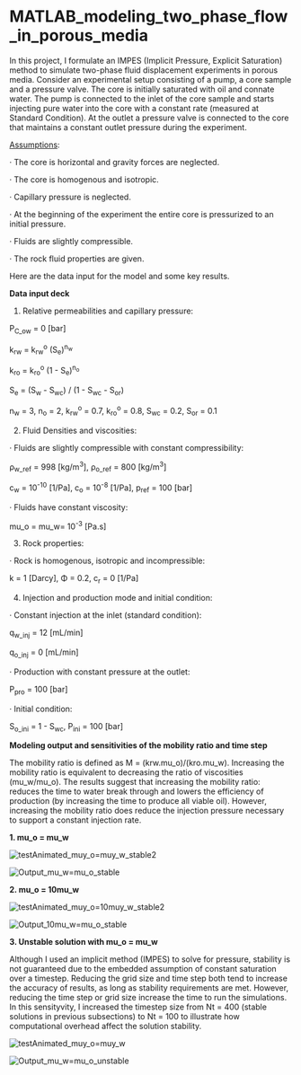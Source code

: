 # MATLAB_modeling_two_phase_flow_in_porous_media

In this project, I formulate an IMPES (Implicit Pressure, Explicit Saturation) method to simulate two-phase fluid displacement experiments in porous media. Consider an experimental setup consisting of a pump, a core sample and a pressure valve. The core is initially saturated with oil and connate water. The pump is connected to the inlet of the core sample and starts injecting pure water into the core with a constant rate (measured at Standard Condition). At the outlet a pressure valve is connected to the core that maintains a constant outlet pressure during the experiment.


<ins>Assumptions</ins>:

· The core is horizontal and gravity forces are neglected.

· The core is homogenous and isotropic.

· Capillary pressure is neglected.

· At the beginning of the experiment the entire core is pressurized to an initial pressure.

· Fluids are slightly compressible.

· The rock fluid properties are given.


Here are the data input for the model and some key results.

**Data input deck**

1. Relative permeabilities and capillary pressure:

P<sub>C_ow</sub> = 0 [bar]

k<sub>rw</sub> = k<sub>rw</sub><sup>o</sup> (S<sub>e</sub>)<sup>n<sub>w</sub></sup>

k<sub>ro</sub> = k<sub>ro</sub><sup>o</sup> (1 - S<sub>e</sub>)<sup>n<sub>o</sub></sup>

S<sub>e</sub> = (S<sub>w</sub> - S<sub>wc</sub>) / (1 - S<sub>wc</sub> - S<sub>or</sub>)

n<sub>w</sub> = 3, n<sub>o</sub> = 2, k<sub>rw</sub><sup>o</sup> = 0.7, k<sub>ro</sub><sup>o</sup> = 0.8, S<sub>wc</sub> = 0.2, S<sub>or</sub> = 0.1 

2. Fluid Densities and viscosities:

· Fluids are slightly compressible with constant compressibility:

ρ<sub>w_ref</sub> = 998 [kg/m<sup>3</sup>], ρ<sub>o_ref</sub> = 800 [kg/m<sup>3</sup>]

c<sub>w</sub> = 10<sup>-10</sup> [1/Pa], c<sub>o</sub> = 10<sup>-8</sup> [1/Pa], p<sub>ref</sub> = 100 [bar] 

· Fluids have constant viscosity:

mu_o = mu_w= 10<sup>-3</sup> [Pa.s]

3. Rock properties:

· Rock is homogenous, isotropic and incompressible:

k = 1 [Darcy], Φ = 0.2, c<sub>r</sub> = 0 [1/Pa] 

4. Injection and production mode and initial condition:

· Constant injection at the inlet (standard condition):

q<sub>w_inj</sub> = 12 [mL/min]

q<sub>o_inj</sub> = 0 [mL/min]

· Production with constant pressure at the outlet:

  P<sub>pro</sub> = 100 [bar]

· Initial condition:

   S<sub>o_ini</sub> = 1 - S<sub>wc</sub>, P<sub>ini</sub> = 100 [bar]


**Modeling output and sensitivities of the mobility ratio and time step**

The mobility ratio is defined as M = (krw.mu_o)/(kro.mu_w). Increasing the mobility ratio is equivalent to decreasing the ratio of viscosities (mu_w/mu_o). The results suggest that increasing the mobility ratio: reduces the time to water break through and lowers the efficiency of production (by increasing the time to produce all viable oil). However, increasing the mobility ratio does reduce the injection pressure necessary to support a constant injection rate.

**1. mu_o = mu_w**

![testAnimated_muy_o=muy_w_stable2](https://user-images.githubusercontent.com/86640902/219100477-30e5523c-839d-4723-962c-1a01ee403478.gif)


![Output_mu_w=mu_o_stable](https://user-images.githubusercontent.com/86640902/219101223-1076c638-db15-4844-aaf9-38801aa84b69.jpg)


**2. mu_o = 10mu_w**

![testAnimated_muy_o=10muy_w_stable2](https://user-images.githubusercontent.com/86640902/219100542-a2bb8634-b695-44d9-959a-bcf49ab8fc25.gif)

![Output_10mu_w=mu_o_stable](https://user-images.githubusercontent.com/86640902/219100790-de0c854f-1f95-4b78-840b-fd5ccbead061.jpg)

**3. Unstable solution with mu_o = mu_w**

Although I used an implicit method (IMPES) to solve for pressure, stability is not guaranteed due to the embedded assumption of constant saturation over a timestep. Reducing the grid size and time step both tend to increase the accuracy of results, as long as stability
requirements are met. However, reducing the time step or grid size increase the time to run the simulations. In this sensityvity, I increased the timestep size from Nt = 400 (stable solutions in previous subsections) to Nt = 100 to illustrate how computational overhead affect the solution stability.   

![testAnimated_muy_o=muy_w](https://user-images.githubusercontent.com/86640902/219053413-d4b16f24-548b-4912-b58d-d7b184ec41a2.gif)

![Output_mu_w=mu_o_unstable](https://user-images.githubusercontent.com/86640902/219101361-1d59c26b-1282-47b2-ba3e-f49efd3ceb5b.jpg)


